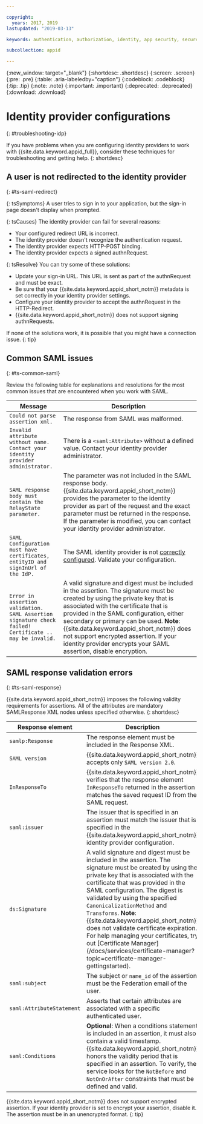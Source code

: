 ```yaml
---

copyright:
  years: 2017, 2019
lastupdated: "2019-03-13"

keywords: authentication, authorization, identity, app security, secure, development, idp, troubleshooting, redirected, validation

subcollection: appid

---
```


{:new_window: target="_blank"}
{:shortdesc: .shortdesc}
{:screen: .screen}
{:pre: .pre}
{:table: .aria-labeledby="caption"}
{:codeblock: .codeblock}
{:tip: .tip}
{:note: .note}
{:important: .important}
{:deprecated: .deprecated}
{:download: .download}

# Identity provider configurations
{: #troubleshooting-idp}

If you have problems when you are configuring identity providers to work with {{site.data.keyword.appid_full}}, consider these techniques for troubleshooting and getting help.
{: shortdesc}


## A user is not redirected to the identity provider
{: #ts-saml-redirect}

{: tsSymptoms}
A user tries to sign in to your application, but the sign-in page doesn't display when prompted.

{: tsCauses}
The identity provider can fail for several reasons:

* Your configured redirect URL is incorrect.
* The identity provider doesn't recognize the authentication request.
* The identity provider expects HTTP-POST binding.
* The identity provider expects a signed authnRequest.

{: tsResolve}
You can try some of these solutions:

* Update your sign-in URL. This URL is sent as part of the authnRequest and must be exact.
* Be sure that your {{site.data.keyword.appid_short_notm}} metadata is set correctly in your identity provider settings.
* Configure your identity provider to accept the authnRequest in the HTTP-Redirect.
* {{site.data.keyword.appid_short_notm}} does not support signing authnRequests.

If none of the solutions work, it is possible that you might have a connection issue.
{: tip}


## Common SAML issues
{: #ts-common-saml}

Review the following table for explanations and resolutions for the most common issues that are encountered when you work with SAML.

<table summary="Every table row should be read left to right, with the cluster state in column one and a description in column two.">
  <thead>
    <th>Message</th>
    <th>Description</th>
  </thead>
  <tbody>
    <tr>
      <td><code>Could not parse assertion xml.</code></td>
      <td>The response from SAML was malformed.</td>
    </tr>
    <tr>
      <td><code>Invalid attribute without name. Contact your identity provider administrator.</code></td>
      <td>There is a <code>&lt;saml:Attribute&gt;</code> without a defined value. Contact your identity provider administrator.</td>
    </tr>
    <tr>
      <td><code>SAML response body must contain the RelayState parameter.</code></td>
      <td>The parameter was not included in the SAML response body. {{site.data.keyword.appid_short_notm}} provides the parameter to the identity provider as part of the request and the exact parameter must be returned in the response. If the parameter is modified, you can contact your identity provider administrator. </td>
    </tr>
    <tr>
      <td><code>SAML Configuration must have certificates, entityID and signInUrl of the IdP.</code></td>
      <td>The SAML identity provider is not <a href="/docs/services/appid?topic=appid-enterprise" target="_blank">correctly configured</a>. Validate your configuration.</td>
    </tr>
    <tr>
      <td><code>Error in assertion validation. SAML Assertion signature check failed! Certificate .. may be invalid.</code></td>
      <td>A valid signature and digest must be included in the assertion. The signature must be created by using the private key that is associated with the certificate that is provided in the SAML configuration, either secondary or primary can be used. <strong>Note</strong>: {{site.data.keyword.appid_short_notm}} does not support encrypted assertion. If your identity provider encrypts your SAML assertion, disable encryption.</td>
    </tr>
  </tbody>
</table>



## SAML response validation errors
{: #ts-saml-response}

{{site.data.keyword.appid_short_notm}} imposes the following validity requirements for assertions. All of the attributes are mandatory SAMLResponse XML nodes unless specified otherwise.
{: shortdesc}


<table summary="Every table row should be read left to right, with the response element in column one and a description in column two.">
  <thead>
    <th>Response element</th>
    <th>Description</th>
  </thead>
  <tbody>
    <tr>
      <td><code>samlp:Response</code></td>
      <td>The response element must be included in the Response XML.</td>
    </tr>
    <tr>
      <td><code>SAML version</code></td>
      <td>{{site.data.keyword.appid_short_notm}} accepts only <code>SAML version 2.0</code>.</td>
    </tr>
    <tr>
      <td><code>InResponseTo</code></td>
      <td>{{site.data.keyword.appid_short_notm}} verifies that the response element <code>InResponseTo</code> returned in the assertion matches the saved request ID from the SAML request.</td>
    </tr>
    <tr>
      <td><code>saml:issuer</code></td>
      <td>The issuer that is specified in an assertion must match the issuer that is specified in the {{site.data.keyword.appid_short_notm}} identity provider configuration.</td>
    </tr>
    <tr>
      <td><code>ds:Signature</code></td>
      <td>A valid signature and digest must be included in the assertion. The signature must be created by using the private key that is associated with the certificate that was provided in the SAML configuration. The digest is validated by using the specified <code>CanonicalizationMethod</code> and <code>Transforms</code>. <strong>Note</strong>: {{site.data.keyword.appid_short_notm}} does not validate certificate expiration. For help managing your certificates, try out [Certificate Manager](/docs/services/certificate-manager?topic=certificate-manager-gettingstarted).</td>
    </tr>
    <tr>
      <td><code>saml:subject</code></td>
      <td>The subject or <code>name_id</code> of the assertion must be the Federation email of the user.</td>
    </tr>
    <tr>
      <td><code>saml:AttributeStatement</code></td>
      <td>Asserts that certain attributes are associated with a specific authenticated user.</td>
    </tr>
    <tr>
      <td><code>saml:Conditions</code></td>
      <td><strong>Optional</strong>: When a conditions statement is included in an assertion, it must also contain a valid timestamp. {{site.data.keyword.appid_short_notm}} honors the validity period that is specified in an assertion. To verify, the service looks for the <code>NotBefore</code> and <code>NotOnOrAfter</code> constraints that must be defined and valid.</td>
    </tr>
  </tbody>
</table>

{{site.data.keyword.appid_short_notm}} does not support encrypted assertion. If your identity provider is set to encrypt your assertion, disable it. The assertion must be in an unencrypted format.
{: tip}
